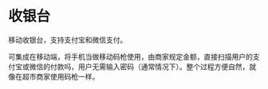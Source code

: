 # 收银台

移动收银台，支持支付宝和微信支付。

可集成在移动端，将手机当做移动码枪使用，由商家规定金额，直接扫描用户的支付宝或微信的付款吗，用户无需输入密码（通常情况下）。整个过程方便自然，就像在超市商家使用码枪一样。

